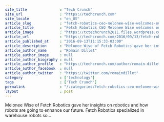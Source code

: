```yaml
---
site_title               : "Tech Crunch"
site_url                 : "https://techcrunch.com"
site_locale              : "en_US"
article_slug             : "fetch-robotics-ceo-melonee-wise-welcomes-our-new-robot-overlords"
article_title            : "Fetch Robotics CEO Melonee Wise welcomes our new robot overlords"
article_image            : "https://tctechcrunch2011.files.wordpress.com/2016/09/fetch-robotics-melonee-wise.jpg?w=764&h=400&crop=1"
article_url              : "https://techcrunch.com/2016/09/13/fetch-robotics-ceo-melonee-wise-welcomes-our-new-robot-overlords/"
article_published_at     : "2016-09-13T11:15:33-03:00"
article_description      : "Melonee Wise of Fetch Robotics gave her insights on robotics and how robots are going to enhance our future. Fetch Robotics specialized in warehouse robots so..."
article_author_name      : "Romain Dillet"
article_author_image     : null
article_author_biography : null
article_author_profile   : "https://techcrunch.com/author/romain-dillet/"
article_author_facebook  : null
article_author_twitter   : "https://twitter.com/romaindillet"
category                 : ['technology']
tags                     : ['Tech Crunch']
permalink                : "/:categories/fetch-robotics-ceo-melonee-wise-welcomes-our-new-robot-overlords/"
layout                   : post
---
```


Melonee Wise of Fetch Robotics gave her insights on robotics and how robots are going to enhance our future. Fetch Robotics specialized in warehouse robots so...
